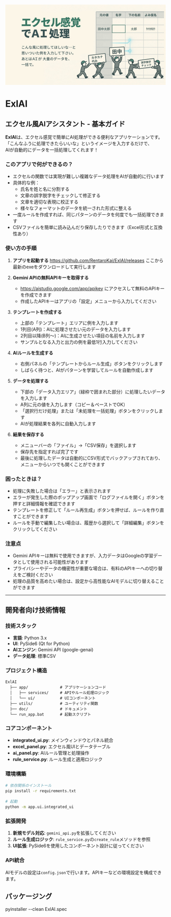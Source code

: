 ![img](ExlAI.jpg)

# ExlAI

## エクセル風AIアシスタント - 基本ガイド

**ExlAI**は、エクセル感覚で簡単にAI処理ができる便利なアプリケーションです。  
「こんなふうに処理できたらいいな」というイメージを入力するだけで、  
AIが自動的にデータを一括処理してくれます！  

### このアプリで何ができるの？

- エクセルの関数では実現が難しい複雑なデータ処理をAIが自動的に行います
- 具体的な例：
  - 氏名を姓と名に分割する
  - 文章の誤字脱字をチェックして修正する
  - 文章を適切な表現に校正する
  - 様々なフォーマットのデータを統一された形式に整える
- 一度ルールを作成すれば、同じパターンのデータを何度でも一括処理できます
- CSVファイルを簡単に読み込んだり保存したりできます（Excel形式と互換性あり）

### 使い方の手順

1. **アプリを起動する**
    https://github.com/RentaroKai/ExlAI/releases
    ここから最新のexeをダウンロードして実行します


2. **Gemini APIの無料APIキーを取得する**
   - https://aistudio.google.com/app/apikey にアクセスして無料のAPIキーを作成できます
   - 作成したAPIキーはアプリの「設定」メニューから入力してください

3. **テンプレートを作成する**
   - 上部の「テンプレート」エリアに例を入力します
   - 1列目(A列)：AIに処理させたい元のデータを入力します
   - 2列目以降(B列～)：AIに生成させたい項目の名前を入力します
   - サンプルとなる入力と出力の例を最低1行入力してください

4. **AIルールを生成する**
   - 右側パネルの「テンプレートからルール生成」ボタンをクリックします
   - しばらく待つと、AIがパターンを学習してルールを自動作成します

5. **データを処理する**
   - 下部の「データ入力エリア」（緑枠で囲まれた部分）に処理したいデータを入力します
   - A列に元の値を入力します（コピー＆ペーストでOK）
   - 「選択行だけ処理」または「未処理を一括処理」ボタンをクリックします
   - AIが処理結果を各列に自動入力します

6. **結果を保存する**
   - メニューバーの「ファイル」→「CSV保存」を選択します
   - 保存先を指定すれば完了です
   - 最後に処理したデータは自動的にCSV形式でバックアップされており、メニューからいつでも開くことができます

### 困ったときは？

- 処理に失敗した場合は「エラー」と表示されます
- エラーが発生した際のポップアップ画面で「ログファイルを開く」ボタンを押すと詳細情報を確認できます
- テンプレートを修正して「ルール再生成」ボタンを押せば、ルールを作り直すことができます
- ルールを手動で編集したい場合は、履歴から選択して「詳細編集」ボタンをクリックしてください

### 注意点

- Gemini APIキーは無料で使用できますが、入力データはGoogleの学習データとして使用される可能性があります
- プライバシーやデータの機密性が重要な場合は、有料のAPIキーへの切り替えをご検討ください
- 処理の品質を高めたい場合は、設定から高性能なAIモデルに切り替えることができます

---

## 開発者向け技術情報

### 技術スタック

- **言語**: Python 3.x
- **UI**: PySide6 (Qt for Python)
- **AIエンジン**: Gemini API (google-genai)
- **データ処理**: 標準CSV

### プロジェクト構造

```
ExlAI
  ├── app/              # アプリケーションコード
  │   ├── services/     # APIやルール処理ロジック
  │   └── ui/           # UIコンポーネント
  ├── utils/            # ユーティリティ関数
  ├── doc/              # ドキュメント
  └── run_app.bat       # 起動スクリプト
```

### コアコンポーネント

- **integrated_ui.py**: メインウィンドウとパネル統合
- **excel_panel.py**: エクセル風UIとデータテーブル
- **ai_panel.py**: AIルール管理と処理操作
- **rule_service.py**: ルール生成と適用ロジック

### 環境構築

```bash
# 依存関係のインストール
pip install -r requirements.txt

# 起動
python -m app.ui.integrated_ui
```

### 拡張開発

1. **新規モデル対応**: `gemini_api.py`を拡張してください
2. **ルール生成ロジック**: `rule_service.py`の`create_rule`メソッドを参照
3. **UI拡張**: PySide6を使用したコンポーネント設計に従ってください

### API統合

AIモデルの設定は`config.json`で行います。APIキーなどの環境設定を構成できます。


## パッケージング
pyinstaller --clean ExlAI.spec